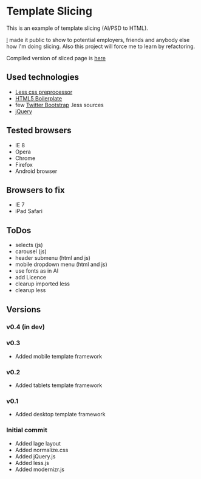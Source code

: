 Template Slicing
=================

This is an example of template slicing (AI/PSD to HTML).

[I](http://bumbu.ru) made it public to show to potential employers, friends and anybody else how I'm doing slicing. Also this project will force me to learn by refactoring.

Compiled version of sliced page is [here](http://bumbu.github.com/Template-Slicing/)

Used technologies
----------

* [Less css preprocessor](http://lesscss.org/])
* [HTML5 Boilerplate](http://html5boilerplate.com/)
* few [Twitter Bootstrap](http://twitter.github.com/bootstrap/) .less sources
* [jQuery](http://jquery.com/)


Tested browsers
----------

* IE 8
* Opera
* Chrome
* Firefox
* Android browser

Browsers to fix
----------

* IE 7
* iPad Safari

ToDos
-----------

* selects (js)
* carousel (js)
* header submenu (html and js)
* mobile dropdown menu (html and js)
* use fonts as in AI
* add Licence
* clearup imported less
* clearup less

Versions
----------
### v0.4 (in dev)

### v0.3
* Added mobile template framework

### v0.2
* Added tablets template framework

### v0.1
* Added desktop template framework

### Initial commit
* Added lage layout
* Added normalize.css
* Added jQuery.js
* Added less.js
* Added modernizr.js